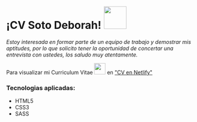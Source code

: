 # ¡CV Soto Deborah! <img src="https://media.giphy.com/media/fURq7MkbDvSUbiQhk2/giphy.gif" width="60">

_Estoy interesada en formar parte de un equipo de trabajo y demostrar
mis aptitudes, por lo que solicito tener la oportunidad de concertar
una entrevista con ustedes, los saludo muy atentamente._

Para visualizar mi Curriculum Vitae <img src="https://media.giphy.com/media/hU2y2OCpZLNTnIeYxh/giphy.gif" width="30"> en <a href="https://cv-soto-deborah.netlify.app/">"CV en Netlify"</a>

### Tecnologias aplicadas:

- HTML5
- CSS3
- SASS
